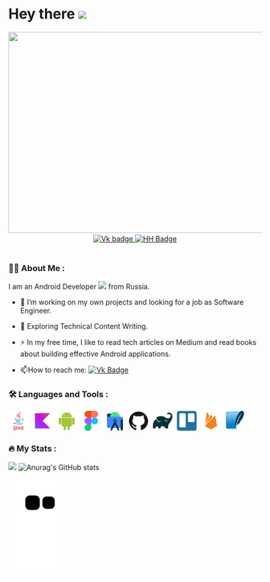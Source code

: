 <h1>
    Hey there
    <img src="https://media.giphy.com/media/hvRJCLFzcasrR4ia7z/giphy.gif" width="30px"/>
  </h1>
</div>

<div align="center">
  <img src="https://media.giphy.com/media/uQnxWYDuUf6zGbCsGP/giphy.gif" width="800" height="400"/>
  <div id="badges">
    <a href="https://vk.com/fabledtria5">
      <img src="https://img.shields.io/badge/VK-blue?style=for-the-badge&logo=vk&logoColor=white" alt="Vk badge"/>
    </a>
    <a href="https://hh.ru/resume/96755789ff0b54af7e0039ed1f3349516f4568">
      <img src="https://img.shields.io/badge/HeadHunter-red?style=for-the-badge&logoColor=white" alt="HH Badge"/>
    </a>
</div>

  <img src="https://komarev.com/ghpvc/?username=FabledTria5&style=flat-square&color=blue" alt=""/>
</div>

### :man_technologist: About Me : 
I am an Android Developer <img src="https://media.giphy.com/media/WUlplcMpOCEmTGBtBW/giphy.gif" width="30"> from Russia.
- :telescope: I’m working on my own projects and looking for a job as Software Engineer.

- :seedling: Exploring Technical Content Writing.

- :zap: In my free time, I like to read tech articles on Medium and read books about building effective Android applications.

- :mailbox:How to reach me: [![Vk Badge](https://img.shields.io/badge/-VK-blue?style=flat&logo=Vk&logoColor=white)](https://vk.com/fabledtria5)

### :hammer_and_wrench: Languages and Tools :
  <div>
    <img src="https://github.com/devicons/devicon/blob/master/icons/java/java-original-wordmark.svg" title="Java" alt="Java" width="40" height="40"/>&nbsp;
    <img src="https://github.com/devicons/devicon/blob/master/icons/kotlin/kotlin-original.svg" title="React" alt="React" width="40" height="40"/>&nbsp;
    <img src="https://github.com/devicons/devicon/blob/master/icons/android/android-original.svg" title="Spring" alt="Spring" width="40" height="40"/>&nbsp;
    <img src="https://github.com/devicons/devicon/blob/master/icons/figma/figma-original.svg" title="Material UI" alt="Material UI" width="40" height="40"/>&nbsp;
    <img src="https://github.com/devicons/devicon/blob/master/icons/androidstudio/androidstudio-original.svg" title="Flutter" alt="Flutter" width="40" height="40"/>&nbsp;
    <img src="https://github.com/devicons/devicon/blob/master/icons/github/github-original.svg" title="Redux" alt="Redux " width="40" height="40"/>&nbsp;
    <img src="https://github.com/devicons/devicon/blob/master/icons/gradle/gradle-plain.svg"  title="CSS3" alt="CSS" width="40" height="40"/>&nbsp;
    <img src="https://github.com/devicons/devicon/blob/master/icons/trello/trello-plain.svg" title="HTML5" alt="HTML" width="40" height="40"/>&nbsp;
    <img src="https://github.com/devicons/devicon/blob/master/icons/firebase/firebase-plain.svg" title="HTML5" alt="HTML" width="40" height="40"/>&nbsp;
    <img src="https://github.com/devicons/devicon/blob/master/icons/sqlite/sqlite-original.svg" title="HTML5" alt="HTML" width="40" height="40"/>&nbsp;
  </div>
  
  ### :fire: My Stats :
  ![](http://github-profile-summary-cards.vercel.app/api/cards/profile-details?username=FabledTria5&theme=github_dark)
  ![Anurag's GitHub stats](https://github-readme-stats.vercel.app/api?username=FabledTria5&show_icons=true&theme=github_dark)
  
  ![Snake animation](https://github.com/FabledTria5/FabledTria5/blob/output/github-contribution-grid-snake.svg)
